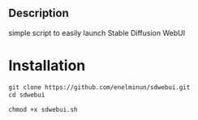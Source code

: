 ## Description
simple script to easily launch Stable Diffusion WebUI

# Installation

```html
git clone https://github.com/enelminun/sdwebui.git
cd sdwebui
```

```html
chmod +x sdwebui.sh
```
